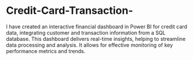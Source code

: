 # Credit-Card-Transaction-
I have created an interactive financial dashboard in Power BI for credit card data, integrating customer and transaction information from a SQL database. This dashboard delivers real-time insights, helping to streamline data processing and analysis. It allows for effective monitoring of key performance metrics and trends.

